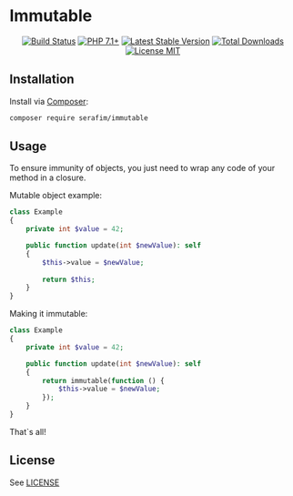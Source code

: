 # Immutable

<p align="center">
    <a href="https://github.com/SerafimArts/Immutable/actions?workflow=build"><img src="https://github.com/SerafimArts/Immutable/workflows/build/badge.svg" alt="Build Status"></a>
    <a href="https://packagist.org/packages/serafim/immutable"><img src="https://img.shields.io/badge/PHP-7.1+-4f5b93.svg" alt="PHP 7.1+"></a>
    <a href="https://packagist.org/packages/serafim/immutable"><img src="https://poser.pugx.org/serafim/immutable/version" alt="Latest Stable Version"></a>
    <a href="https://packagist.org/packages/serafim/immutable"><img src="https://poser.pugx.org/serafim/immutable/downloads" alt="Total Downloads"></a>
    <a href="https://raw.githubusercontent.com/SerafimArts/Immutable/master/LICENSE.md"><img src="https://poser.pugx.org/serafim/immutable/license" alt="License MIT"></a>
</p>

## Installation

Install via [Composer](https://getcomposer.org/):

```sh
composer require serafim/immutable
```

## Usage

To ensure immunity of objects, you just need to wrap any code of your method in 
a closure.

Mutable object example:

```php
class Example
{
    private int $value = 42;

    public function update(int $newValue): self
    {
        $this->value = $newValue;
    
        return $this;
    }
}
```

Making it immutable:

```php
class Example
{
    private int $value = 42;

    public function update(int $newValue): self
    {
        return immutable(function () {
            $this->value = $newValue;
        });
    }
}
```

That`s all!

## License

See [LICENSE](https://github.com/SerafimArts/Immutable/master/LICENSE.md)

